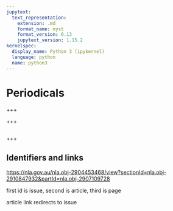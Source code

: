 ```yaml
---
jupytext:
  text_representation:
    extension: .md
    format_name: myst
    format_version: 0.13
    jupytext_version: 1.15.2
kernelspec:
  display_name: Python 3 (ipykernel)
  language: python
  name: python3
---
```


# Periodicals

+++



+++

```{tableofcontents}
```

+++

## Identifiers and links

https://nla.gov.au/nla.obj-2904453468/view?sectionId=nla.obj-2910847932&partId=nla.obj-2907109728

first id is issue, second is article, third is page

article link redirects to issue

```{code-cell} ipython3

```
